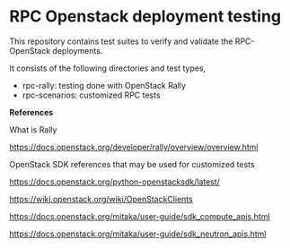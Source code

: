 RPC Openstack deployment testing 
================================


This repository contains test suites to verify
and validate the RPC-OpenStack deployments.

It consists of the following directories and
test types,

* rpc-rally: testing done with OpenStack Rally
* rpc-scenarios: customized RPC tests


**References**

What is Rally

https://docs.openstack.org/developer/rally/overview/overview.html

OpenStack SDK references that may be used
for customized tests

https://docs.openstack.org/python-openstacksdk/latest/

https://wiki.openstack.org/wiki/OpenStackClients

https://docs.openstack.org/mitaka/user-guide/sdk_compute_apis.html

https://docs.openstack.org/mitaka/user-guide/sdk_neutron_apis.html
